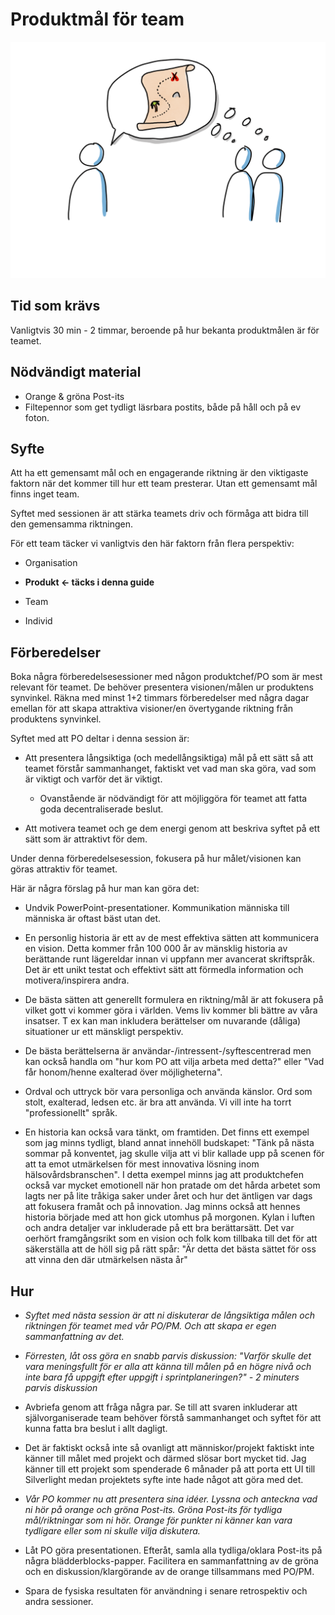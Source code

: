 # Produktmål för team
<img src="images/shared-roadmap-vision.png" >

## Tid som krävs

Vanligtvis 30 min - 2 timmar, beroende på hur bekanta produktmålen är för teamet.

## Nödvändigt material
* Orange & gröna Post-its
* Filtepennor som get tydligt läsrbara postits, både på håll och på ev foton.

## Syfte

   Att ha ett gemensamt mål och en engagerande riktning är den viktigaste faktorn när det kommer till hur ett team presterar. Utan ett gemensamt mål finns inget team.

   Syftet med sessionen är att stärka teamets driv och förmåga att bidra till den gemensamma riktningen.

   För ett team täcker vi vanligtvis den här faktorn från flera perspektiv:

  * Organisation

  * **Produkt ← täcks i denna guide**

  * Team

  * Individ

## Förberedelser

Boka några förberedelsesessioner med någon produktchef/PO som är mest relevant för teamet. De behöver presentera visionen/målen ur produktens synvinkel. Räkna med minst 1+2 timmars förberedelser med några dagar emellan för att skapa attraktiva visioner/en övertygande riktning från produktens synvinkel.

Syftet med att PO deltar i denna session är:
  - Att presentera långsiktiga (och medellångsiktiga) mål på ett sätt så att teamet förstår sammanhanget, faktiskt vet vad man ska göra, vad som är viktigt och varför det är viktigt.
    - Ovanstående är nödvändigt för att möjliggöra för teamet att fatta goda decentraliserade beslut.

  - Att motivera teamet och ge dem energi genom att beskriva syftet på ett sätt som är attraktivt för dem.

Under denna förberedelsesession, fokusera på hur målet/visionen kan göras attraktiv för teamet.

Här är några förslag på hur man kan göra det:

  - Undvik PowerPoint-presentationer. Kommunikation människa till människa är oftast bäst utan det.

  - En personlig historia är ett av de mest effektiva sätten att kommunicera en vision. Detta kommer från 100 000 år av mänsklig historia av berättande runt lägereldar innan vi uppfann mer avancerat skriftspråk. Det är ett unikt testat och effektivt sätt att förmedla information och motivera/inspirera andra.

  - De bästa sätten att generellt formulera en riktning/mål är att fokusera på vilket gott vi kommer göra i världen. Vems liv kommer bli bättre av våra insatser. T ex kan man inkludera berättelser om nuvarande (dåliga) situationer ur ett mänskligt perspektiv.

  - De bästa berättelserna är användar-/intressent-/syftescentrerad men kan också handla om "hur kom PO att vilja arbeta med detta?" eller "Vad får honom/henne exalterad över möjligheterna".

  - Ordval och uttryck bör vara personliga och använda känslor. Ord som stolt, exalterad, ledsen etc. är bra att använda. Vi vill inte ha torrt "professionellt" språk.

  - En historia kan också vara tänkt, om framtiden. Det finns ett exempel som jag minns tydligt, bland annat innehöll budskapet: "Tänk på nästa sommar på konventet, jag skulle vilja att vi blir kallade upp på scenen för att ta emot utmärkelsen för mest innovativa lösning inom hälsovårdsbranschen". I detta exempel minns jag att produktchefen också var mycket emotionell när hon pratade om det hårda arbetet som lagts ner på lite tråkiga saker under året och hur det äntligen var dags att fokusera framåt och på innovation. Jag minns också att hennes historia började med att hon gick utomhus på morgonen. Kylan i luften och andra detaljer var inkluderade på ett bra berättarsätt. Det var oerhört framgångsrikt som en vision och folk kom tillbaka till det för att säkerställa att de höll sig på rätt spår: "Är detta det bästa sättet för oss att vinna den där utmärkelsen nästa år"

## Hur

  - *Syftet med nästa session är att ni diskuterar de långsiktiga målen och riktningen för teamet med vår PO/PM. Och att skapa er egen sammanfattning av det.*

  - *Förresten, låt oss göra en snabb parvis diskussion: "Varför skulle det vara meningsfullt för er alla att känna till målen på en högre nivå och inte bara få uppgift efter uppgift i sprintplaneringen?" - 2 minuters parvis diskussion*

  - Avbriefa genom att fråga några par. Se till att svaren inkluderar att självorganiserade team behöver förstå sammanhanget och syftet för att kunna fatta bra beslut i allt dagligt.

  - Det är faktiskt också inte så ovanligt att människor/projekt faktiskt inte känner till målet med projekt och därmed slösar bort mycket tid. Jag känner till ett projekt som spenderade 6 månader på att porta ett UI till Silverlight medan projektets syfte inte hade något att göra med det.

  - *Vår PO kommer nu att presentera sina idéer. Lyssna och anteckna vad ni hör på orange och gröna Post-its. Gröna Post-its för tydliga mål/riktningar som ni hör. Orange för punkter ni känner kan vara tydligare eller som ni skulle vilja diskutera.*

  - Låt PO göra presentationen. Efteråt, samla alla tydliga/oklara Post-its på några blädderblocks-papper. Facilitera en sammanfattning av de gröna och en diskussion/klargörande av de orange tillsammans med PO/PM.

  - Spara de fysiska resultaten för användning i senare retrospektiv och andra sessioner.

